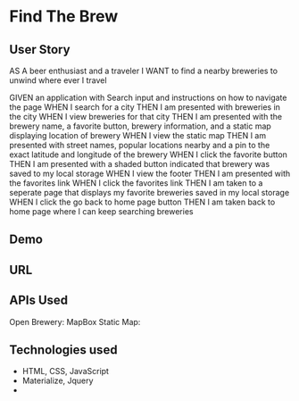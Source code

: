 # Find The Brew

## User Story

AS A beer enthusiast and a traveler 
I WANT to find a nearby breweries to unwind where ever I travel

GIVEN an application with Search input and instructions on how to navigate the page
WHEN I search for a city
THEN I am presented with breweries in the city
WHEN I view breweries for that city
THEN I am presented with the brewery name, a favorite button, brewery information, and a static map displaying location of brewery
WHEN I view the static map
THEN I am presented with street names, popular locations nearby and a pin to the exact latitude and longitude of the brewery
WHEN I click the favorite button
THEN I am presented with a shaded button indicated that brewery was saved to my local storage
WHEN I view the footer
THEN I am presented with the favorites link
WHEN I click the favorites link
THEN I am taken to a seperate page that displays my favorite breweries saved in my local storage
WHEN I click the go back to home page button
THEN I am taken back to home page where I can keep searching breweries

## Demo

## URL

## APIs Used
Open Brewery: 
MapBox Static Map:

## Technologies used
- HTML, CSS, JavaScript
- Materialize, Jquery
- 